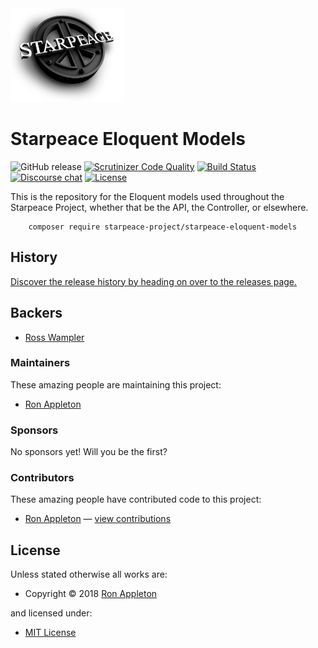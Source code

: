 <!-- LOGO/ -->
<img src="starpeace-logo.png" width="180px" height="150px">
<!-- /LOGO -->

<!-- TITLE/ -->
<h1>Starpeace Eloquent Models</h1>
<!-- /TITILE -->

<!-- BADGES/ -->
![GitHub release](https://img.shields.io/badge/Release-v0.0.0-brightgreen.svg) [![Scrutinizer Code Quality](https://scrutinizer-ci.com/g/starpeace-project/starpeace-eloquent-models/badges/quality-score.png?b=master)](https://scrutinizer-ci.com/g/starpeace-project/starpeace-eloquent-models/) [![Build Status](https://travis-ci.org/starpeace-project/starpeace-eloquent-models.svg?branch=master)](https://travis-ci.org/starpeace-project/starpeace-eloquent-models) [![Discourse chat](https://img.shields.io/badge/Discourse-Chat-blue.svg)](https://discord.gg/TF9Bmsj)
[![License](https://poser.pugx.org/laravel/lumen-framework/license.svg)](https://packagist.org/packages/laravel/lumen-framework)  
<!-- /BADGES -->

<!-- DESCRIPTION/ -->
This is the repository for the Eloquent models used throughout the Starpeace Project, whether that be the API, the Controller, or elsewhere. 
<!-- /DESCRIPTION -->

<!-- INSTALL/ -->
        composer require starpeace-project/starpeace-eloquent-models
<!-- /INSTALL -->

<!-- HISTORY/ -->

<h2>History</h2>

<a href="https://github.com/starpeace-project/starpeace-eloquent-models/releases">Discover the release history by heading on over to the releases page.</a>

<!-- /HISTORY -->


<!-- BACKERS/ -->

<h2>Backers</h2>

<ul><li><a href="https://www.linkedin.com/in/rosswampler/">Ross Wampler</a></li></ul>

<h3>Maintainers</h3>

These amazing people are maintaining this project:

<ul><li><a href="https://www.linkedin.com/in/ron-appleton-b3066318/">Ron Appleton</a></li></ul>

<h3>Sponsors</h3>

No sponsors yet! Will you be the first?



<h3>Contributors</h3>

These amazing people have contributed code to this project:
<ul>
<li><a href="https://github.com/ronappleton">Ron Appleton</a> — <a href="https://github.com/starpeace-project/starpeace-eloquent-models/commits?author=ronappleton" title="View the GitHub contributions of Ron Appleton on repository starpeace-project/starpeace-eloquent-models">view contributions</a></li>
</ul>

<!-- /BACKERS -->


<!-- LICENSE/ -->

<h2>License</h2>

Unless stated otherwise all works are:

<ul><li>Copyright &copy; 2018 <a href="http://www.linkedin.com/in/ron-appleton-b3066318/">Ron Appleton</a></li></ul>

and licensed under:

<ul><li><a href="http://spdx.org/licenses/MIT.html">MIT License</a></li></ul>

<!-- /LICENSE -->